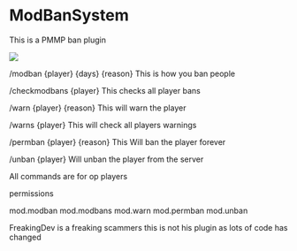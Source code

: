 # ModBanSystem
This is a PMMP ban plugin

[![](https://poggit.pmmp.io/shield.state/ModBanSystem)](https://poggit.pmmp.io/p/ModBanSystem)

/modban {player} {days} {reason}   This is how you ban people

/checkmodbans {player}    This checks all player bans

/warn {player} {reason}  This will warn the player

/warns {player}   This will check all players warnings

/permban {player} {reason}    This Will ban the player forever

/unban {player}   Will unban the player from the server

All commands are for op players

permissions

 mod.modban
 mod.modbans
 mod.warn
 mod.permban
 mod.unban
 
 
 
 FreakingDev is a freaking scammers this is not his plugin as lots of code has changed
